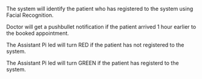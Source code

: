 The system will identify the patient who has registered to the system using Facial Recognition. 

Doctor will get a pushbullet notification if the patient arrived 1 hour earlier to the booked appointment. 

The Assistant Pi led will turn RED if the patient has not registered to the system. 

The Assistant Pi led will turn GREEN if the patient has registerd to the system.